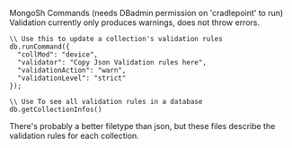 MongoSh Commands (needs DBadmin permission on 'cradlepoint' to run)
Validation currently only produces warnings, does not throw errors.
``` 
\\ Use this to update a collection's validation rules
db.runCommand({
  "collMod": "device",
  "validator": "Copy Json Validation rules here",
  "validationAction": "warn", 
  "validationLevel": "strict"
});

\\ Use To see all validation rules in a database
db.getCollectionInfos()
```
There's probably a better filetype than json, but these files describe the validation rules for each collection.
